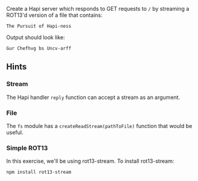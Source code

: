 Create a Hapi server which responds to GET requests to `/` by streaming a ROT13'd version of a file that contains:

```
The Pursuit of Hapi-ness
```

Output should look like:

```
Gur Chefhvg bs Uncv-arff
```

## Hints

### Stream

The Hapi handler `reply` function can accept a stream as an argument.

### File

The `fs` module has a `createReadStream(pathToFile)` function that would be useful. 

### Simple ROT13

In this exercise, we'll be using rot13-stream. To install rot13-stream:

```sh
npm install rot13-stream
```
